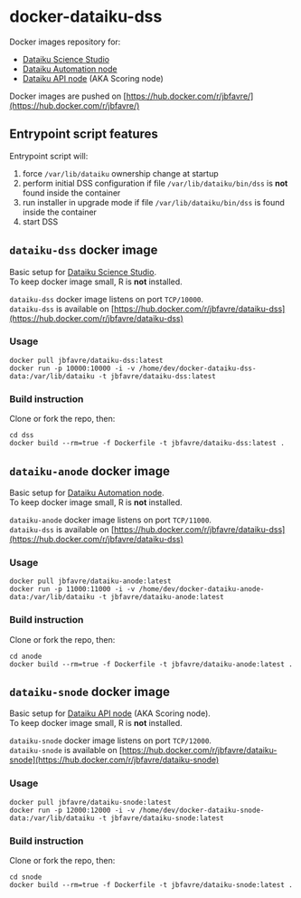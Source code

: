 # docker-dataiku-dss

Docker images repository for:

- [Dataiku Science Studio](http://doc.dataiku.com/dss/latest/index.html)
- [Dataiku Automation node](http://doc.dataiku.com/dss/latest/bundles/index.html)
- [Dataiku API node](http://doc.dataiku.com/dss/latest/apinode/index.html) (AKA Scoring node)

Docker images are pushed on [https://hub.docker.com/r/jbfavre/](https://hub.docker.com/r/jbfavre/)

## Entrypoint script features

Entrypoint script will:

1. force `/var/lib/dataiku` ownership change at startup
2. perform initial DSS configuration if file `/var/lib/dataiku/bin/dss` is **not** found inside the container
3. run installer in upgrade mode if file `/var/lib/dataiku/bin/dss` is found inside the container
4. start DSS

## `dataiku-dss` docker image

Basic setup for [Dataiku Science Studio](http://doc.dataiku.com/dss/latest/index.html).  
To keep docker image small, R is **not** installed.

`dataiku-dss` docker image listens on port `TCP/10000`.  
`dataiku-dss` is available on [https://hub.docker.com/r/jbfavre/dataiku-dss](https://hub.docker.com/r/jbfavre/dataiku-dss)

### Usage

    docker pull jbfavre/dataiku-dss:latest
    docker run -p 10000:10000 -i -v /home/dev/docker-dataiku-dss-data:/var/lib/dataiku -t jbfavre/dataiku-dss:latest

### Build instruction

Clone or fork the repo, then:

    cd dss
    docker build --rm=true -f Dockerfile -t jbfavre/dataiku-dss:latest .

## `dataiku-anode` docker image

Basic setup for [Dataiku Automation node](http://doc.dataiku.com/dss/latest/bundles/index.html).  
To keep docker image small, R is **not** installed.

`dataiku-anode` docker image listens on port `TCP/11000`.  
`dataiku-dss` is available on [https://hub.docker.com/r/jbfavre/dataiku-dss](https://hub.docker.com/r/jbfavre/dataiku-dss)

### Usage

    docker pull jbfavre/dataiku-anode:latest
    docker run -p 11000:11000 -i -v /home/dev/docker-dataiku-anode-data:/var/lib/dataiku -t jbfavre/dataiku-anode:latest

### Build instruction

Clone or fork the repo, then:

    cd anode
    docker build --rm=true -f Dockerfile -t jbfavre/dataiku-anode:latest .

## `dataiku-snode` docker image

Basic setup for [Dataiku API node](http://doc.dataiku.com/dss/latest/apinode/index.html) (AKA Scoring node).  
To keep docker image small, R is **not** installed.

`dataiku-snode` docker image listens on port `TCP/12000`.  
`dataiku-snode` is available on [https://hub.docker.com/r/jbfavre/dataiku-snode](https://hub.docker.com/r/jbfavre/dataiku-snode)

### Usage

    docker pull jbfavre/dataiku-snode:latest
    docker run -p 12000:12000 -i -v /home/dev/docker-dataiku-snode-data:/var/lib/dataiku -t jbfavre/dataiku-snode:latest

### Build instruction

Clone or fork the repo, then:

    cd snode
    docker build --rm=true -f Dockerfile -t jbfavre/dataiku-snode:latest .
